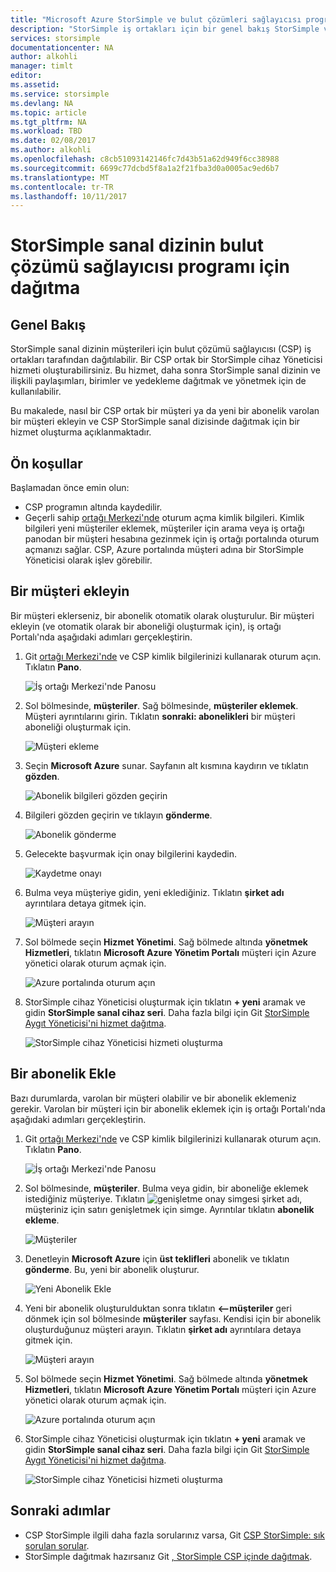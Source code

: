```yaml
---
title: "Microsoft Azure StorSimple ve bulut çözümleri sağlayıcısı programı genel bakış | Microsoft Docs"
description: "StorSimple iş ortakları için bir genel bakış StorSimple ve CSP hakkında."
services: storsimple
documentationcenter: NA
author: alkohli
manager: timlt
editor: 
ms.assetid: 
ms.service: storsimple
ms.devlang: NA
ms.topic: article
ms.tgt_pltfrm: NA
ms.workload: TBD
ms.date: 02/08/2017
ms.author: alkohli
ms.openlocfilehash: c8cb51093142146fc7d43b51a62d949f6cc38988
ms.sourcegitcommit: 6699c77dcbd5f8a1a2f21fba3d0a0005ac9ed6b7
ms.translationtype: MT
ms.contentlocale: tr-TR
ms.lasthandoff: 10/11/2017
---
```

# <a name="deploy-storsimple-virtual-array-for-cloud-solution-provider-program"></a>StorSimple sanal dizinin bulut çözümü sağlayıcısı programı için dağıtma

## <a name="overview"></a>Genel Bakış

StorSimple sanal dizinin müşterileri için bulut çözümü sağlayıcısı (CSP) iş ortakları tarafından dağıtılabilir. Bir CSP ortak bir StorSimple cihaz Yöneticisi hizmeti oluşturabilirsiniz. Bu hizmet, daha sonra StorSimple sanal dizinin ve ilişkili paylaşımları, birimler ve yedekleme dağıtmak ve yönetmek için de kullanılabilir.

Bu makalede, nasıl bir CSP ortak bir müşteri ya da yeni bir abonelik varolan bir müşteri ekleyin ve CSP StorSimple sanal dizisinde dağıtmak için bir hizmet oluşturma açıklanmaktadır.

## <a name="prerequisites"></a>Ön koşullar

Başlamadan önce emin olun:

- CSP programın altında kaydedilir.
- Geçerli sahip [ortağı Merkezi'nde](http://partnercenter.microsoft.com/) oturum açma kimlik bilgileri. Kimlik bilgileri yeni müşteriler eklemek, müşteriler için arama veya iş ortağı panodan bir müşteri hesabına gezinmek için iş ortağı portalında oturum açmanızı sağlar. CSP, Azure portalında müşteri adına bir StorSimple Yöneticisi olarak işlev görebilir.
                             
## <a name="add-a-customer"></a>Bir müşteri ekleyin

Bir müşteri eklerseniz, bir abonelik otomatik olarak oluşturulur. Bir müşteri ekleyin (ve otomatik olarak bir aboneliği oluşturmak için), iş ortağı Portalı'nda aşağıdaki adımları gerçekleştirin.

1. Git [ortağı Merkezi'nde](http://partnercenter.microsoft.com/) ve CSP kimlik bilgilerinizi kullanarak oturum açın. Tıklatın **Pano**.

     ![İş ortağı Merkezi'nde Panosu](./media/storsimple-partner-csp-deploy/image1.png)
                              
2. Sol bölmesinde, **müşteriler**. Sağ bölmesinde, **müşteriler eklemek**. Müşteri ayrıntılarını girin. Tıklatın **sonraki: abonelikleri** bir müşteri aboneliği oluşturmak için.

    ![Müşteri ekleme](./media/storsimple-partner-csp-deploy/image2.png)

3.  Seçin **Microsoft Azure** sunar. Sayfanın alt kısmına kaydırın ve tıklatın **gözden**.

    ![Abonelik bilgileri gözden geçirin](./media/storsimple-partner-csp-deploy/image3.png)
                              
4. Bilgileri gözden geçirin ve tıklayın **gönderme**.

    ![Abonelik gönderme](./media/storsimple-partner-csp-deploy/image4.png)

5. Gelecekte başvurmak için onay bilgilerini kaydedin.

    ![Kaydetme onayı](./media/storsimple-partner-csp-deploy/image5.png)

6. Bulma veya müşteriye gidin, yeni eklediğiniz. Tıklatın **şirket adı** ayrıntılara detaya gitmek için.

    ![Müşteri arayın](./media/storsimple-partner-csp-deploy/image6.png)  

7. Sol bölmede seçin **Hizmet Yönetimi**. Sağ bölmede altında **yönetmek Hizmetleri**, tıklatın **Microsoft Azure Yönetim Portalı** müşteri için Azure yönetici olarak oturum açmak için.

    ![Azure portalında oturum açın](./media/storsimple-partner-csp-deploy/image9.png)

8. StorSimple cihaz Yöneticisi oluşturmak için tıklatın **+ yeni** aramak ve gidin **StorSimple sanal cihaz seri**. Daha fazla bilgi için Git [StorSimple Aygıt Yöneticisi'ni hizmet dağıtma](storsimple-virtual-array-manage-service.md).

    ![StorSimple cihaz Yöneticisi hizmeti oluşturma](./media/storsimple-partner-csp-deploy/image8.png)


## <a name="add-a-subscription"></a>Bir abonelik Ekle

Bazı durumlarda, varolan bir müşteri olabilir ve bir abonelik eklemeniz gerekir. Varolan bir müşteri için bir abonelik eklemek için iş ortağı Portalı'nda aşağıdaki adımları gerçekleştirin.

1. Git [ortağı Merkezi'nde](http://partnercenter.microsoft.com/) ve CSP kimlik bilgilerinizi kullanarak oturum açın. Tıklatın **Pano**.

     ![İş ortağı Merkezi'nde Panosu](./media/storsimple-partner-csp-deploy/image1.png)
                              
2. Sol bölmesinde, **müşteriler**. Bulma veya gidin, bir aboneliğe eklemek istediğiniz müşteriye. Tıklatın ![genişletme onay simgesi](./media/storsimple-partner-csp-deploy/expand_pane_icon.png) şirket adı, müşteriniz için satırı genişletmek için simge. Ayrıntılar tıklatın **abonelik ekleme**.

    ![Müşteriler](./media/storsimple-partner-csp-deploy/image10.png)

3. Denetleyin **Microsoft Azure** için **üst teklifleri** abonelik ve tıklatın **gönderme**. Bu, yeni bir abonelik oluşturur.

    ![Yeni Abonelik Ekle](./media/storsimple-partner-csp-deploy/image11.png)

6. Yeni bir abonelik oluşturulduktan sonra tıklatın **<--müşteriler** geri dönmek için sol bölmesinde **müşteriler** sayfası. Kendisi için bir abonelik oluşturduğunuz müşteri arayın. Tıklatın **şirket adı** ayrıntılara detaya gitmek için.

    ![Müşteri arayın](./media/storsimple-partner-csp-deploy/image6.png)  

7. Sol bölmede seçin **Hizmet Yönetimi**. Sağ bölmede altında **yönetmek Hizmetleri**, tıklatın **Microsoft Azure Yönetim Portalı** müşteri için Azure yönetici olarak oturum açmak için.

    ![Azure portalında oturum açın](./media/storsimple-partner-csp-deploy/image9.png)

8. StorSimple cihaz Yöneticisi oluşturmak için tıklatın **+ yeni** aramak ve gidin **StorSimple sanal cihaz seri**. Daha fazla bilgi için Git [StorSimple Aygıt Yöneticisi'ni hizmet dağıtma](storsimple-virtual-array-manage-service.md).

    ![StorSimple cihaz Yöneticisi hizmeti oluşturma](./media/storsimple-partner-csp-deploy/image8.png)

## <a name="next-steps"></a>Sonraki adımlar

- CSP StorSimple ilgili daha fazla sorularınız varsa, Git [CSP StorSimple: sık sorulan sorular](storsimple-partner-csp-faq.md).
- StorSimple dağıtmak hazırsanız Git [, StorSimple CSP içinde dağıtmak](storsimple-partner-csp-deploy.md).
